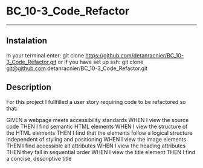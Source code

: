 # BC_10-3_Code_Refactor
* * *
## Instalation
In your terminal enter:
git clone https://github.com/detanracnier/BC_10-3_Code_Refactor.git
or if you have set up ssh:
git clone git@github.com:detanracnier/BC_10-3_Code_Refactor.git

## Description
For this project I fullfilled a user story requiring code to be refactored so that:

GIVEN a webpage meets accessibility standards
WHEN I view the source code
THEN I find semantic HTML elements
WHEN I view the structure of the HTML elements
THEN I find that the elements follow a logical structure independent of styling and positioning
WHEN I view the image elements
THEN I find accessible alt attributes
WHEN I view the heading attributes
THEN they fall in sequential order
WHEN I view the title element
THEN I find a concise, descriptive title